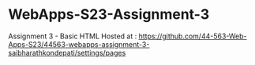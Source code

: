# WebApps-S23-Assignment-3
Assignment 3 - Basic HTML
Hosted at : https://github.com/44-563-Web-Apps-S23/44563-webapps-assignment-3-saibharathkondepati/settings/pages
